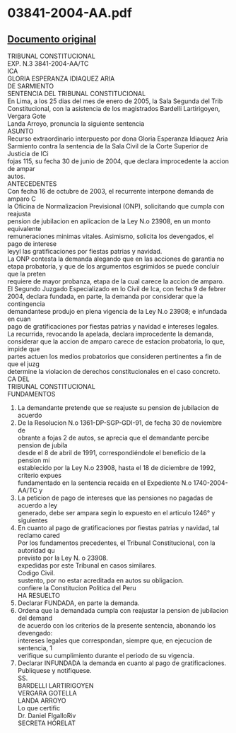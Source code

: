 
03841-2004-AA.pdf
=================
  
[Documento original](https://tc.gob.pe/jurisprudencia/2005/03841-2004-AA.pdf)  
---  
TRIBUNAL CONSTITUCIONAL  
EXP. N.3 3841-2004-AA/TC  
ICA  
GLORIA ESPERANZA IDIAQUEZ ARIA  
DE SARMIENTO  
SENTENCIA DEL TRIBUNAL CONSTITUCIONAL  
En Lima, a los 25 dias del mes de enero de 2005, la Sala Segunda del Trib  
Constitucional, con la asistencia de los magistrados Bardelli Lartirigoyen, Vergara Gote  
Landa Arroyo, pronuncia la siguiente sentencia  
ASUNTO  
Recurso extraordinario interpuesto por dona Gloria Esperanza Idiaquez Aria  
Sarmiento contra la sentencia de la Sala Civil de la Corte Superior de Justicia de ICi  
fojas 115, su fecha 30 de junio de 2004, que declara improcedente la accion de ampar  
autos.  
ANTECEDENTES  
Con fecha 16 de octubre de 2003, el recurrente interpone demanda de amparo C  
la Oficina de Normalizacion Previsional (ONP), solicitando que cumpla con reajusta  
pension de jubilacion en aplicacion de la Ley N.o 23908, en un monto equivalente  
remuneraciones minimas vitales. Asimismo, solicita los devengados, el pago de interese  
leyyl las gratificaciones por fiestas patrias y navidad.  
La ONP contesta la demanda alegando que en las acciones de garantia no  
etapa probatoria, y que de los argumentos esgrimidos se puede concluir que la preten  
requiere de mayor probanza, etapa de la cual carece la accion de amparo.  
El Segundo Juzgado Especializado en lo Civil de Ica, con fecha 9 de febrer  
2004, declara fundada, en parte, la demanda por considerar que la contingencia  
demandantese produjo en plena vigencia de la Ley N.o 23908; e infundada en cuan  
pago de gratificaciones por fiestas patrias y navidad e intereses legales.  
La recurrida, revocando la apelada, declara improcedente la demanda,  
considerar que la accion de amparo carece de estacion probatoria, lo que, impide que  
partes actuen los medios probatorios que consideren pertinentes a fin de que el juzg  
determine la violacion de derechos constitucionales en el caso concreto.  
CA DEL  
TRIBUNAL CONSTITUCIONAL  
FUNDAMENTOS  
1. La demandante pretende que se reajuste su pension de jubilacion de acuerdo  
2. De la Resolucion N.o 1361-DP-SGP-GDI-91, de fecha 30 de noviembre de  
obrante a fojas 2 de autos, se aprecia que el demandante percibe pension de jubila  
desde el 8 de abril de 1991, correspondiéndole el beneficio de la pension mi  
establecido por la Ley N.o 23908, hasta el 18 de diciembre de 1992, criterio expues  
fundamentado en la sentencia recaida en el Expediente N.o 1740-2004-AA/TC y  
3. La peticion de pago de intereses que las pensiones no pagadas de acuerdo a ley  
generado, debe ser ampara segin lo expuesto en el articulo 1246° y siguientes  
4. En cuanto al pago de gratificaciones por fiestas patrias y navidad, tal reclamo cared  
Por los fundamentos precedentes, el Tribunal Constitucional, con la autoridad qu  
previsto por la Ley N. o 23908.  
expedidas por este Tribunal en casos similares.  
Codigo Civil.  
sustento, por no estar acreditada en autos su obligacion.  
confiere la Constitucion Politica del Peru  
HA RESUELTO  
1. Declarar FUNDADA, en parte la demanda.  
2. Ordena que la demandada cumpla con reajustar la pension de jubilacion del demand  
de acuerdo con los criterios de la presente sentencia, abonando los devengado:  
intereses legales que correspondan, siempre que, en ejecucion de sentencia, 1  
verifique su cumplimiento durante el periodo de su vigencia.  
3. Declarar INFUNDADA la demanda en cuanto al pago de gratificaciones.  
Publiquese y notifiquese.  
SS.  
BARDELLI LARTIRIGOYEN  
VERGARA GOTELLA  
LANDA ARROYO  
Lo que certific  
Dr. Daniel FlgalloRiv  
SECRETA HORELAT